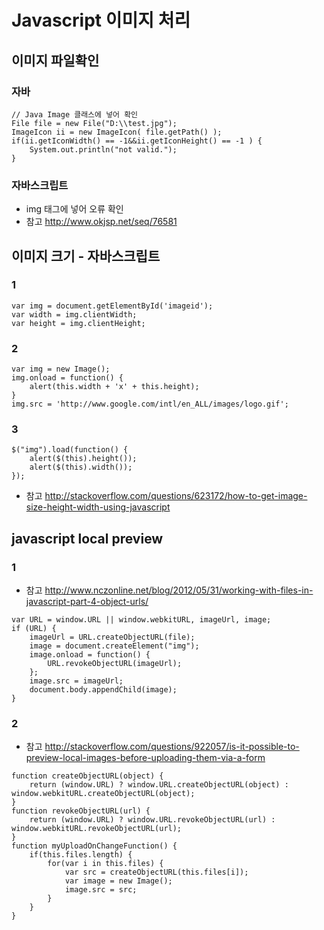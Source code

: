 # Javascript 이미지 처리

<!--
description = 조금 오래된 자료
tag = programming, javascript, image
-->

## 이미지 파일확인

### 자바

```
// Java Image 클래스에 넣어 확인
File file = new File("D:\\test.jpg");
ImageIcon ii = new ImageIcon( file.getPath() );
if(ii.getIconWidth() == -1&&ii.getIconHeight() == -1 ) {
	System.out.println("not valid.");
}
```

### 자바스크립트

- img 태그에 넣어 오류 확인
- 참고 http://www.okjsp.net/seq/76581

## 이미지 크기 - 자바스크립트

### 1

```
var img = document.getElementById('imageid');
var width = img.clientWidth;
var height = img.clientHeight;
```

### 2

```
var img = new Image();
img.onload = function() {
	alert(this.width + 'x' + this.height);
}
img.src = 'http://www.google.com/intl/en_ALL/images/logo.gif';
```

### 3

```
$("img").load(function() {
	alert($(this).height());
	alert($(this).width());
});
```

- 참고 http://stackoverflow.com/questions/623172/how-to-get-image-size-height-width-using-javascript

## javascript local preview

### 1

- 참고 http://www.nczonline.net/blog/2012/05/31/working-with-files-in-javascript-part-4-object-urls/

```
var URL = window.URL || window.webkitURL, imageUrl, image;
if (URL) {
	imageUrl = URL.createObjectURL(file);
	image = document.createElement("img");
	image.onload = function() {
		URL.revokeObjectURL(imageUrl);
	};
	image.src = imageUrl;
	document.body.appendChild(image);
}
```

### 2

- 참고 http://stackoverflow.com/questions/922057/is-it-possible-to-preview-local-images-before-uploading-them-via-a-form

```
function createObjectURL(object) {
	return (window.URL) ? window.URL.createObjectURL(object) : window.webkitURL.createObjectURL(object);
}
function revokeObjectURL(url) {
	return (window.URL) ? window.URL.revokeObjectURL(url) : window.webkitURL.revokeObjectURL(url);
}
function myUploadOnChangeFunction() {
	if(this.files.length) {
		for(var i in this.files) {
			var src = createObjectURL(this.files[i]);
			var image = new Image();
			image.src = src;
		}
	}
}
```

